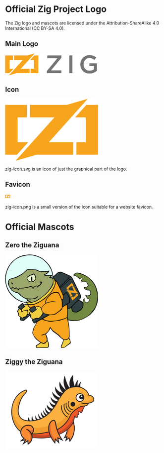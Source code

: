 # Official Zig Project Logo

The Zig logo and mascots are licensed under the Attribution-ShareAlike 4.0 International
(CC BY-SA 4.0).

## Main Logo

<img alt="Zig Logo" src="zig-logo.svg" width="300">

## Icon

<img alt="Zig Icon" src="zig-icon.svg" width="300">

zig-icon.svg is an icon of just the graphical part of the logo.

## Favicon

<img alt="Zig Favicon" src="zig-favicon.png" width="16" height="16">

zig-icon.png is a small version of the icon suitable for a website favicon.

# Official Mascots

## Zero the Ziguana

<img alt="Zero the Ziguana" src="zero.svg" width="300">

## Ziggy the Ziguana

<img alt="Ziggy the Ziguana" src="ziggy.svg" width="300">

